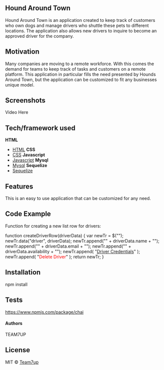## Hound Around Town
Hound Around Town is an application created to keep track of customers who own dogs and manage drivers who shuttle these pets to different locations. The application also allows new drivers to inquire to become an approved driver for the company.  

## Motivation
Many companies are moving to a remote workforce. With this comes the demand for teams to keep track of tasks and customers on a remote platform. This application in particular fills the need presented by Hounds Around Town,  but the application can be customized to fit any businesses unique model. 
 
## Screenshots
Video Here 

## Tech/framework used
<b>HTML</b>
- [HTML](https://developer.mozilla.org/en-US/docs/Glossary/HTML)
<b>CSS</b>
- [CSS](https://developer.mozilla.org/en-US/docs/Glossary/CSS)
<b>Javascript</b>
- [Javascript](https://developer.mozilla.org/en-US/docs/Glossary/JavaScript)
<b>Mysql</b>
- [Mysql](https://www.mysql.com/)
<b>Sequelize</b>
- [Sequelize](https://www.npmjs.com/package/sequelize)


## Features
This is an easy to use application that can be customized for any need. 
## Code Example
Function for creating a new list row for drivers:

function createDriverRow(driverData) {
    var newTr = $("<tr>");
    newTr.data("driver", driverData);
    newTr.append("<td>" + driverData.name + "</td>");
    newTr.append("<td>" + driverData.email + "</td>");
    newTr.append("<td>" + driverData.availability + "</td>");
    newTr.append(
      "<td><a href='/dcs?driver_id=" +
        driverData.id +
        "'>Driver Credentials</a></td>"
    );
    newTr.append(
      "<td><a style='cursor:pointer;color:red' class='delete-driver'>Delete Driver</a></td>"
    );
    return newTr;
  }

## Installation

npm install 

## Tests
https://www.npmjs.com/package/chai

#### Authors
TEAM7UP


## License
MIT © [Team7up]()
